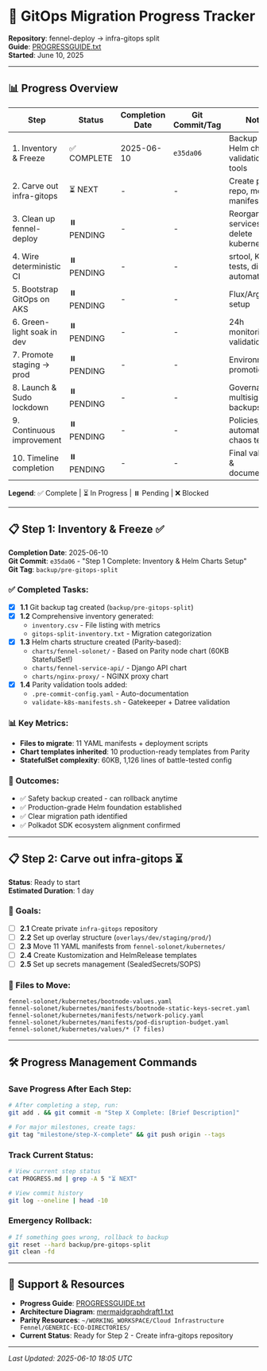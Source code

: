 # 🚀 GitOps Migration Progress Tracker

**Repository**: fennel-deploy → infra-gitops split  
**Guide**: [PROGRESSGUIDE.txt](../NOTES/REPOORGANIZATIONJUNE2025/PROGRESSGUIDE.txt)  
**Started**: June 10, 2025  

---

## 📊 Progress Overview

| Step | Status | Completion Date | Git Commit/Tag | Notes |
|------|--------|----------------|----------------|-------|
| 1. Inventory & Freeze | ✅ COMPLETE | 2025-06-10 | `e35da06` | Backup tag, Helm charts, validation tools |
| 2. Carve out infra-gitops | ⏳ NEXT | - | - | Create private repo, move manifests |
| 3. Clean up fennel-deploy | ⏸️ PENDING | - | - | Reorganize services, delete kubernetes/ |
| 4. Wire deterministic CI | ⏸️ PENDING | - | - | srtool, Kind tests, digest automation |
| 5. Bootstrap GitOps on AKS | ⏸️ PENDING | - | - | Flux/ArgoCD setup |
| 6. Green-light soak in dev | ⏸️ PENDING | - | - | 24h monitoring validation |
| 7. Promote staging → prod | ⏸️ PENDING | - | - | Environment promotion |
| 8. Launch & Sudo lockdown | ⏸️ PENDING | - | - | Governance, multisig, backups |
| 9. Continuous improvement | ⏸️ PENDING | - | - | Policies, automation, chaos testing |
| 10. Timeline completion | ⏸️ PENDING | - | - | Final validation & documentation |

**Legend**: ✅ Complete | ⏳ In Progress | ⏸️ Pending | ❌ Blocked

---

## 📋 Step 1: Inventory & Freeze ✅

**Completion Date**: 2025-06-10  
**Git Commit**: `e35da06` - "Step 1 Complete: Inventory & Helm Charts Setup"  
**Git Tag**: `backup/pre-gitops-split`

### ✅ Completed Tasks:
- [x] **1.1** Git backup tag created (`backup/pre-gitops-split`)
- [x] **1.2** Comprehensive inventory generated:
  - `inventory.csv` - File listing with metrics
  - `gitops-split-inventory.txt` - Migration categorization
- [x] **1.3** Helm charts structure created (Parity-based):
  - `charts/fennel-solonet/` - Based on Parity node chart (60KB StatefulSet!)
  - `charts/fennel-service-api/` - Django API chart
  - `charts/nginx-proxy/` - NGINX proxy chart
- [x] **1.4** Parity validation tools added:
  - `.pre-commit-config.yaml` - Auto-documentation
  - `validate-k8s-manifests.sh` - Gatekeeper + Datree validation

### 📊 Key Metrics:
- **Files to migrate**: 11 YAML manifests + deployment scripts
- **Chart templates inherited**: 10 production-ready templates from Parity
- **StatefulSet complexity**: 60KB, 1,126 lines of battle-tested config

### 🎯 Outcomes:
- ✅ Safety backup created - can rollback anytime
- ✅ Production-grade Helm foundation established
- ✅ Clear migration path identified
- ✅ Polkadot SDK ecosystem alignment confirmed

---

## 📋 Step 2: Carve out infra-gitops ⏳

**Status**: Ready to start  
**Estimated Duration**: 1 day  

### 🎯 Goals:
- [ ] **2.1** Create private `infra-gitops` repository
- [ ] **2.2** Set up overlay structure (`overlays/dev/staging/prod/`)
- [ ] **2.3** Move 11 YAML manifests from `fennel-solonet/kubernetes/`
- [ ] **2.4** Create Kustomization and HelmRelease templates
- [ ] **2.5** Set up secrets management (SealedSecrets/SOPS)

### 📁 Files to Move:
```
fennel-solonet/kubernetes/bootnode-values.yaml
fennel-solonet/kubernetes/manifests/bootnode-static-keys-secret.yaml
fennel-solonet/kubernetes/manifests/network-policy.yaml
fennel-solonet/kubernetes/manifests/pod-disruption-budget.yaml
fennel-solonet/kubernetes/values/* (7 files)
```

---

## 🛠️ Progress Management Commands

### Save Progress After Each Step:
```bash
# After completing a step, run:
git add . && git commit -m "Step X Complete: [Brief Description]"

# For major milestones, create tags:
git tag "milestone/step-X-complete" && git push origin --tags
```

### Track Current Status:
```bash
# View current step status
cat PROGRESS.md | grep -A 5 "⏳ NEXT"

# View commit history
git log --oneline | head -10
```

### Emergency Rollback:
```bash
# If something goes wrong, rollback to backup
git reset --hard backup/pre-gitops-split
git clean -fd
```

---

## 📧 Support & Resources

- **Progress Guide**: [PROGRESSGUIDE.txt](../NOTES/REPOORGANIZATIONJUNE2025/PROGRESSGUIDE.txt)
- **Architecture Diagram**: [mermaidgraphdraft1.txt](../NOTES/REPOORGANIZATIONJUNE2025/mermaidgraphdraft1.txt)
- **Parity Resources**: `~/WORKING_WORKSPACE/Cloud Infrastructure Fennel/GENERIC-ECO-DIRECTORIES/`
- **Current Status**: Ready for Step 2 - Create infra-gitops repository

---

*Last Updated: 2025-06-10 18:05 UTC* 